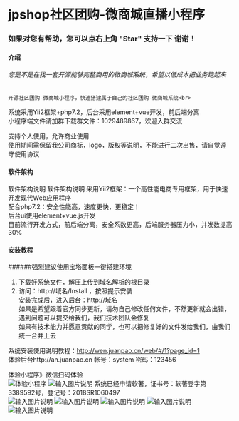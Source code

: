 # jpshop社区团购-微商城直播小程序
### 如果对您有帮助，您可以点右上角 "Star" 支持一下 谢谢！

#### 介绍
###### 您是不是在找一套开源能够完整商用的微商城系统，希望以低成本把业务跑起来
    开源社区团购-微商城小程序，快速搭建属于自己的社区团购-微商城系统<br>
系统采用Yii2框架+php7.2，后台采用element+vue开发，前后端分离<br>
小程序端文件请加群下载群文件：1029489867，欢迎入群交流

支持个人使用，允许商业使用<br>
使用期间需保留我公司商标，logo，版权等说明，不能进行二次出售，请自觉遵守使用协议

#### 软件架构
软件架构说明
软件架构说明 采用Yii2框架：一个高性能电商专用框架，用于快速开发现代Web应用程序<br>
配合php7.2：安全性能高，速度更快，更稳定！<br>
后台ui使用element+vue.js开发 <br>
目前流行开发方式，前后端分离，安全系数更高，后端服务器压力小，并发数提高30%

#### 安装教程
######强烈建议使用宝塔面板一键搭建环境<br>
1.  下载好系统文件，解压上传到域名解析的根目录<br>
2.  访问：http://域名/Install ，按照提示安装<br>
安装完成后，进入后台：http://域名<br>
如果是希望跟着官方同步更新，请勿自己修改任何文件，不然更新就会出错，遇到问题可以提交给我们，我们技术团队会修复<br>
如果有技术能力并愿意贡献的同学，也可以把修复好的文件发给我们，由我们统一合并上去<br>

系统安装使用说明教程：http://wen.juanpao.cn/web/#/1?page_id=1<br>
体验后台http://an.juanpao.cn   帐号：system  密码：123456


体验小程序》微信扫码体验<br>
![体验小程序](https://images.gitee.com/uploads/images/2020/0214/094433_e0de68fd_1843738.jpeg "322be14eb69cc07fdbe67476679f5491.jpg")
![输入图片说明](https://images.gitee.com/uploads/images/2020/0317/190503_efb386ea_1843738.jpeg "社区团购主图.jpg")
系统已经申请软著，证书号：软著登字第3389592号，登记号：2018SR1060497<br>
![输入图片说明](https://images.gitee.com/uploads/images/2020/0214/101331_cdbbdb66_1843738.png "1.png")
![输入图片说明](https://images.gitee.com/uploads/images/2020/0214/101343_b2011889_1843738.png "2.png")
![输入图片说明](https://images.gitee.com/uploads/images/2020/0214/101355_7de75117_1843738.png "3.png")
![输入图片说明](https://images.gitee.com/uploads/images/2020/0214/101404_27f15fc9_1843738.png "4.png")
![输入图片说明](https://images.gitee.com/uploads/images/2020/0317/190543_61cec198_1843738.jpeg "1_03.jpg")